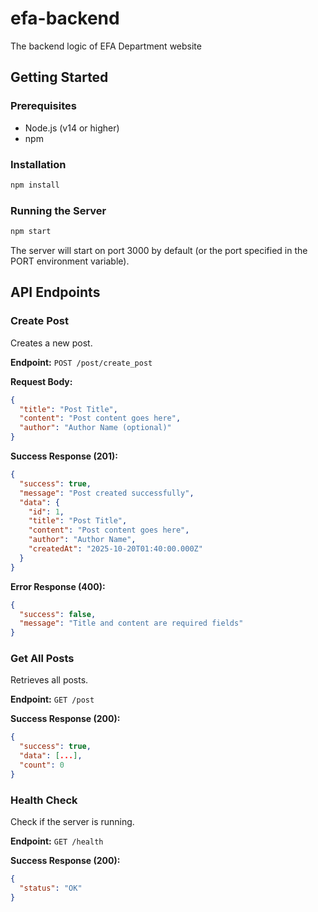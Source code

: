 # efa-backend
The backend logic of EFA Department website

## Getting Started

### Prerequisites
- Node.js (v14 or higher)
- npm

### Installation
```bash
npm install
```

### Running the Server
```bash
npm start
```

The server will start on port 3000 by default (or the port specified in the PORT environment variable).

## API Endpoints

### Create Post
Creates a new post.

**Endpoint:** `POST /post/create_post`

**Request Body:**
```json
{
  "title": "Post Title",
  "content": "Post content goes here",
  "author": "Author Name (optional)"
}
```

**Success Response (201):**
```json
{
  "success": true,
  "message": "Post created successfully",
  "data": {
    "id": 1,
    "title": "Post Title",
    "content": "Post content goes here",
    "author": "Author Name",
    "createdAt": "2025-10-20T01:40:00.000Z"
  }
}
```

**Error Response (400):**
```json
{
  "success": false,
  "message": "Title and content are required fields"
}
```

### Get All Posts
Retrieves all posts.

**Endpoint:** `GET /post`

**Success Response (200):**
```json
{
  "success": true,
  "data": [...],
  "count": 0
}
```

### Health Check
Check if the server is running.

**Endpoint:** `GET /health`

**Success Response (200):**
```json
{
  "status": "OK"
}
```

